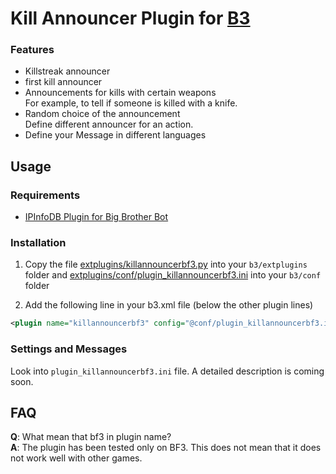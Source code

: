 # Kill Announcer Plugin for [B3](http://www.bigbrotherbot.net/ "BigBrotherBot")

### Features

- Killstreak announcer
- first kill announcer
- Announcements for kills with certain weapons  
  For example, to tell if someone is killed with a knife.
- Random choice of the announcement  
  Define different announcer for an action.
- Define your Message in different languages


## Usage

### Requirements
- [IPInfoDB Plugin for Big Brother Bot](https://github.com/ozon/b3-plugin-ipinfodb)

### Installation
1. Copy the file [extplugins/killannouncerbf3.py](extplugins/killannouncerbf3.py) into your `b3/extplugins` folder and
[extplugins/conf/plugin_killannouncerbf3.ini](extplugins/conf/plugin_killannouncerbf3.ini) into your `b3/conf` folder

2. Add the following line in your b3.xml file (below the other plugin lines)
```xml
<plugin name="killannouncerbf3" config="@conf/plugin_killannouncerbf3.ini"/>
```

### Settings and Messages
Look into `plugin_killannouncerbf3.ini` file. A detailed description is coming soon.

## FAQ
**Q**: What mean that bf3 in plugin name?  
**A**: The plugin has been tested only on BF3. This does not mean that it does not work well with other games.
